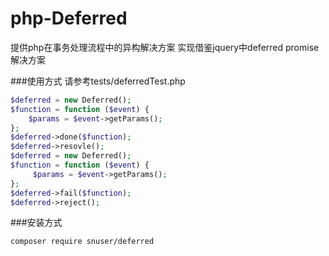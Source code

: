 # php-Deferred
提供php在事务处理流程中的异构解决方案
实现借鉴jquery中deferred promise解决方案


###使用方式 请参考tests/deferredTest.php
```php
$deferred = new Deferred();
$function = function ($event) {
    $params = $event->getParams();
};
$deferred->done($function);
$deferred->resovle();
$deferred = new Deferred();
$function = function ($event) {
     $params = $event->getParams();
};
$deferred->fail($function);
$deferred->reject();
```


###安装方式
```
composer require snuser/deferred
```